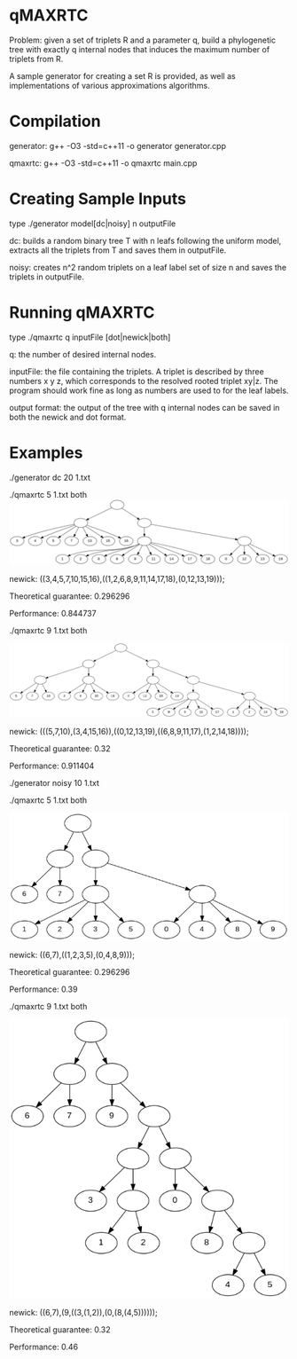 # qMAXRTC

Problem: given a set of triplets R and a parameter q, build a phylogenetic tree with exactly q internal nodes that induces the maximum number of triplets from R.

A sample generator for creating a set R is provided, as well as implementations of various approximations algorithms.

# Compilation

generator: g++ -O3 -std=c++11 -o generator generator.cpp

qmaxrtc: g++ -O3 -std=c++11 -o qmaxrtc main.cpp

# Creating Sample Inputs

type ./generator model[dc|noisy] n outputFile

dc: builds a random binary tree T with n leafs following the uniform model, extracts all the triplets from T and saves them in outputFile.

noisy: creates n^2 random triplets on a leaf label set of size n and saves the triplets in outputFile.

# Running qMAXRTC

type ./qmaxrtc q inputFile [dot|newick|both]

q: the number of desired internal nodes.

inputFile: the file containing the triplets. A triplet is described by three numbers x y z, which corresponds to the resolved rooted triplet xy|z. The program should work fine as long as numbers are used to for the leaf labels.

output format: the output of the tree with q internal nodes can be saved in both the newick and dot format.

# Examples

./generator dc 20 1.txt

./qmaxrtc 5 1.txt both
![Screenshot](images/dc5.png)

newick: ((3,4,5,7,10,15,16),((1,2,6,8,9,11,14,17,18),(0,12,13,19)));

Theoretical guarantee: 0.296296

Performance: 0.844737

./qmaxrtc 9 1.txt both

![Screenshot](images/dc9.png)

newick: (((5,7,10),(3,4,15,16)),((0,12,13,19),((6,8,9,11,17),(1,2,14,18))));

Theoretical guarantee: 0.32

Performance: 0.911404

./generator noisy 10 1.txt

./qmaxrtc 5 1.txt both

![Screenshot](images/noisy5.png)

newick: ((6,7),((1,2,3,5),(0,4,8,9)));

Theoretical guarantee: 0.296296

Performance: 0.39

./qmaxrtc 9 1.txt both

![Screenshot](images/noisy9.png)

newick: ((6,7),(9,((3,(1,2)),(0,(8,(4,5))))));

Theoretical guarantee: 0.32

Performance: 0.46




